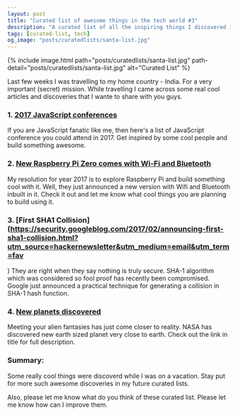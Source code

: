 ```yaml
---
layout: post
title: "Curated list of awesome things in the tech world #3"
description: "A curated list of all the inspiring things I discovered in the tech world this week. It includes great people I met, cool startups I came across and incredible solutions to tech problems I solved."
tags: [curated-list, tech]
og_image: "posts/curatedlists/santa-list.jpg"
---
```


{% include image.html path="posts/curatedlists/santa-list.jpg" path-detail="posts/curatedlists/santa-list.jpg" alt="Curated List" %}

Last few weeks I was travelling to my home country - India. For a very important (secret) mission. While travelling I came across some real cool articles and discoveries that I wante to share with you guys.

### 1. [2017 JavaScript conferences](https://blog.hellojs.org/2017-javascript-conferences-6cf6ef948570#.i88ugk9pd)
If you are JavaScript fanatic like me, then here's a list of JavaScript conference you could attend in 2017. Get inspired by some cool people and build something awesome.

### 2. [New Raspberry Pi Zero comes with Wi-Fi and Bluetooth](https://arstechnica.com/information-technology/2017/02/new-10-raspberry-pi-zero-comes-with-wi-fi-and-bluetooth/)
My resolution for year 2017 is to explore Raspberry Pi and build something cool with it. Well, they just announced a new version with Wifi and Bluetooth inbuilt in it. Check it out and let me know what cool things you are planning to build using it.


### 3. [First SHA1 Collision](https://security.googleblog.com/2017/02/announcing-first-sha1-collision.html?utm_source=hackernewsletter&utm_medium=email&utm_term=fav
)
They are right when they say nothing is truly secure. SHA-1 algorithm which was considered so fool proof has recently been compromised. Google just announced a practical technique for generating a collision in SHA-1 hash function.


### 4. [New planets discovered](http://www.nature.com/news/these-seven-alien-worlds-could-help-explain-how-planets-form-1.21512?WT.mc_id=TWT_NatureNews&utm_source=hackernewsletter&utm_medium=email&utm_term=fav)
Meeting your alien fantasies has just come closer to reality. NASA has discovered new earth sized planet very close to earth. Check out the link in title for full description.


### Summary:
Some really cool things were discoverd while I was on a vacation. Stay put for more such awesome discoveries in my future curated lists.

Also, please let me know what do you think of these curated list. Please let me know how can I improve them.

